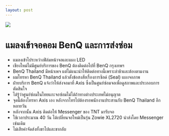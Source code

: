 ```yaml
---
layout: post
---
```


![](https://lh3.googleusercontent.com/tcVbgZkm_82ZVAK9fdn8_Xbg5S07K4GGdrcE5-9pZllqZ69R4Ua7WCCe2W_wsvDZOGlHIAT54UAU5mZSdVJ3UzDJSuh4arKywjjT4kuagyHXzJEOoCX7GS_4sgGiFh0jIG45x2J0UDtagteiuGITgxDo9xLQYbr9_0gXbpGH1mJWvYQzwLWSjjAAsmI0JVJ_Frrd3H45bcoeGnsEfplmVxyTYaH5hi-Cb7Q5FQngeviufeHxjOiCxmP43RuqAKVf49ACJGnffg9oMaJdVq0HoMSAR5PVVMKO8OKPOxc3qvDUy083qD7BLcVeQwwiSQ4poXKeoOyq9GEBP1ZLDUPe54rywps62k_rfnjsxibmOu8Rh0cEpZsNT0QLGaOMK7D1GK0PoxO52rmmm9_3EvPGe3KVtcY0raw69L8HZiVN6PS0VGadvhaZWWKFfytPTtjKu7uCI9pkgnKLxXT4-kB2w-XpThjgIklvdhg7beJkcYE_gopzTnAjFX82ILVyXQIJ3fr6ZCaKU5HRdMJzoLOTIjW9VXfN161GgPq-D8ZgT427YsNs0BUc0n9aHy-0CkEDwcQ10_rKCYKYOW2cepwOD4SoyK9fbkLoYA3B5jvCKjjPfPinQKODWm1wCA=w1804-h1352-no)

# แมลงเข้าจอคอม BenQ และการส่งซ่อม

- แมลงเข้าไประหว่างฟิล์มหน้าจอและแผง LED
- เชียงใหม่ไม่มีศูนย์บริการของ BenQ ต้องติดต่อไปที่ BenQ กรุงเทพฯ
- BenQ Thailand มีหน้าเพจ แต่ไม่แนะนำให้ติดต่อทางนี้เพราะล่าช้าและต้องตามงาน
- ผมโทรหา BenQ Thailand แล้วตั้งข้อสงสัยเรื่องการซิลด์ (Seal) แผงจอภาพ
- ฝ่ายบริการ BenQ แจ้งว่าให้ส่งจอมาที่ Axis ซึ่งเป็นศูนย์ซ่อมจอเพื่อดูสภาพและประกอบการตัดสินใจ
- ได้รู้ว่าศูนย์ซ่อมในไทยแกะจอซ่อมไม่ได้ถ้าทางต่างประเทศไม่อนุญาต
- จุดนี้ต้องโทรหา Axis เอง หลังจากโทรไปต้องรอพนักงานประสานกับ BenQ Thailand อีกหลายวัน
- หลังจากนั้น Axis ติดต่อให้ Messenger ของ TNT มารับจอ
- ใช้เวลาประมาณ 40 วัน ได้เปลี่ยนจอใหม่เป็นรุ่น Zowie XL2720 นำส่งโดย Messenger เช่นเดิม
- ไม่เสียค่าจัดส่งทั้งขาไปและขากลับ
